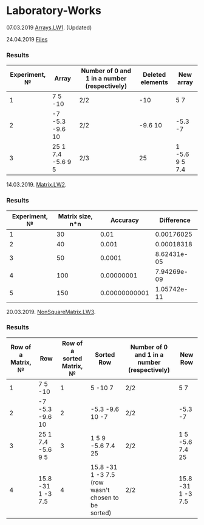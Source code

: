 # Laboratory-Works
07.03.2019 [Arrays.LW1](https://github.com/BorisPoloyko/Laboratory-Works/tree/master/Poloyko.2019.LW1). (Updated)

24.04.2019 [Files](https://github.com/BorisPoloyko/Laboratory-Works/tree/master/Poloyko.2019.Files/HW1.Sort)
### Results

| **Experiment, №** | **Array** |**Number of 0 and 1 in a number (respectively)**|**Deleted elements**|**New array**|
| -------- | -------- | --------| --------|--------|
| 1 |7 5 -10 | 2/2 | -10 | 5 7 |
| 2 | -7 -5.3 -9.6 10 |   2/2 | -9.6 10 | -5.3 -7 |
| 3 | 25 1 7.4 -5.6 9 5 |   2/3 | 25 | 1 -5.6 9 5 7.4 |



14.03.2019. [Matrix.LW2](https://github.com/BorisPoloyko/Laboratory-Works/tree/master/Poloyko.2019.LW2).
### Results

| **Experiment, №** | **Matrix size, n*n** |**Accuracy**|**Difference**|
| -------- | -------- | --------| --------|
| 1 | 30 | 0.01 | 0.00176025|
| 2 | 40 | 0.001 |0.00018318|
| 3 | 50 | 0.0001 |8.62431e-05|
| 4 |100|0.00000001|7.94269e-09|
|5|150|0.00000000001| 1.05742e-11 |

20.03.2019. [NonSquareMatrix.LW3](https://github.com/BorisPoloyko/Laboratory-Works/tree/master/Poloyko.2019.LW3).
### Results

| **Row of a Matrix, №** | **Row** |**Row of a sorted Matrix, №**|**Sorted Row**|**Number of 0 and 1 in a number (respectively)**|**New Row**|
| -------- | -------- | --------| --------|--------|--------|
| 1 |7 5 -10 | 1 | 5 -10 7 | 2/2 | 5 7 |
| 2 | -7 -5.3 -9.6 10| 2 | -5.3 -9.6 10 -7 | 2/2 | -5.3 -7|
| 3 | 25 1 7.4 -5.6 9 5 | 3 | 1 5 9 -5.6 7.4 25 | 2/2 |1 5 -5.6 7.4 25|
| 4 | 15.8 -31 1 -3 7.5| 4 | 15.8 -31 1 -3 7.5 (row wasn't chosen to be sorted)|2/2|15.8 -31 1 -3 7.5|
